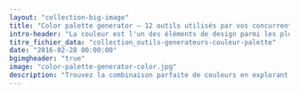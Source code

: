 ```yaml
---
layout: "collection-big-image"
title: "Color palette generator – 12 outils utilisés par vos concurrents"
intro-header: "La couleur est l'un des éléments de design parmi les plus puissants. Avec une telle importance, il vaut mieux prendre le temps d'explorer l'univers de la couleur dominante et soigneusement sélectionner une combinaison parfaite de couleurs pour chaque design. Pour vous aider dans votre recherche, faites comme vos concurrents : explorez la liste 2016 des meilleurs générateurs de palettes de couleurs du Magazine du Webdesign. En espérant que cette collection vous permettent de trouver de nouvelles pistes créatives pour vos clients."
titre_fichier_data: "collection_outils-generateurs-couleur-palette"
date: "2016-02-28 00:00:00"
bgimgheader: "true"
image: "color-palette-generator-color.jpg"
description: "Trouvez la combinaison parfaite de couleurs en explorant la liste 2016 des meilleurs générateurs de palettes de couleurs."
---
```

